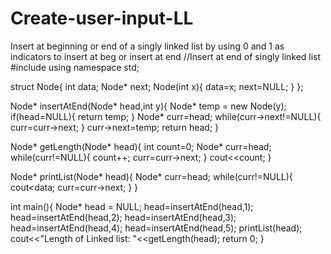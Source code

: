 # Create-user-input-LL
Insert at beginning or end of a singly linked list by using 0 and 1 as indicators to insert at beg or insert at end
//Insert at end of singly linked list
#include<iostream>
using namespace std;

struct Node{
	int data;
	Node* next;
	Node(int x){
		data=x;
		next=NULL;
	}
};

Node* insertAtEnd(Node* head,int y){
	Node* temp = new Node(y);
	if(head=NULL){
		return temp;
	}
	Node* curr=head;
	while(curr->next!=NULL){
		curr=curr->next;
	}
	curr->next=temp;
	return head;
}

Node* getLength(Node* head){
	int count=0;
	Node* curr=head;
	while(curr!=NULL){
		count++;
		curr=curr->next;
	}
	cout<<count;
}

Node* printList(Node* head){
	Node* curr=head;
	while(curr!=NULL){
		cout<<curr->data;
		curr=curr->next;
	}
}

int main(){
	Node* head = NULL;
	head=insertAtEnd(head,1);
	head=insertAtEnd(head,2);
	head=insertAtEnd(head,3);
	head=insertAtEnd(head,4);
	head=insertAtEnd(head,5);
	printList(head);
	cout<<"Length of Linked list: "<<getLength(head);
	return 0;
}
